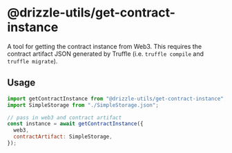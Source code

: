 # @drizzle-utils/get-contract-instance

A tool for getting the contract instance from Web3. This requires the contract artifact JSON generated by Truffle (i.e. `truffle compile` and `truffle migrate`).

## Usage

```js
import getContractInstance from "@drizzle-utils/get-contract-instance";
import SimpleStorage from "./SimpleStorage.json";

// pass in web3 and contract artifact
const instance = await getContractInstance({
  web3,
  contractArtifact: SimpleStorage,
});
```
